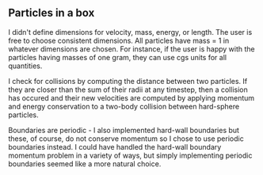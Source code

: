 ## Particles in a box

I didn't define dimensions for velocity, mass, energy, or length. The user is free to choose consistent dimensions. All particles 
have mass = 1 in whatever dimensions are chosen. For instance, if the user is happy with the particles having masses of one 
gram, they can use cgs units for all quantities. 

I check for collisions by computing the distance between two particles. If they are closer than the sum of their radii at 
any timestep, then a collision has occured and their new velocities are computed by applying momentum and energy conservation 
to a two-body collision between hard-sphere particles. 

Boundaries are periodic - I also implemented hard-wall boundaries but these, of course, do not conserve momentum so I chose 
to use periodic boundaries instead. I could have handled the hard-wall boundary momentum problem in a variety of ways, but 
simply implementing periodic boundaries seemed like a more natural choice. 
